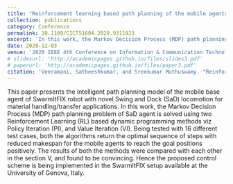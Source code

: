 ```yaml
---
title: "Reinforcement learning based path planning of the mobile agents with constrained locomotion for the material handling applications"
collection: publications
category: Conference
permalink: 10.1109/CICT51604.2020.9311923
excerpt: 'In this work, the Markov Decision Process (MDP) path planning problem of SaD agent is solved using two Reinforcement Learning (RL) based dynamic programming methods viz Policy Iteration (PI), and Value Iteration (VI).'
date: 2020-12-03
venue: '2020 IEEE 4th Conference on Information & Communication Technology (CICT)'
# slidesurl: 'http://academicpages.github.io/files/slides3.pdf'
# paperurl: 'http://academicpages.github.io/files/paper3.pdf'
citation: 'Veeramani, Satheeshkumar, and Sreekumar Muthuswamy. "Reinforcement learning based path planning of the mobile agents with constrained locomotion for the material handling applications." 2020 IEEE 4th Conference on Information & Communication Technology (CICT). IEEE, 2020.'
---
```


This paper presents the intelligent path planning model of the mobile base agent of SwarmItFIX robot with novel Swing and Dock (SaD) locomotion for material handling/transfer applications. In this work, the Markov Decision Process (MDP) path planning problem of SaD agent is solved using two Reinforcement Learning (RL) based dynamic programming methods viz Policy Iteration (PI), and Value Iteration (VI). Being tested with 16 different test cases, both the algorithms return the optimal sequence of steps with reduced makespan for the mobile agents to reach the goal positions positively. The results of both the methods were compared with each other in the section V, and found to be convincing. Hence the proposed control scheme is being implemented in the SwarmItFIX setup available at the University of Genova, Italy.